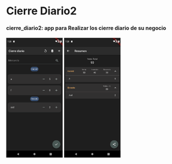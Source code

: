 # Cierre Diario2
<h4>cierre_diario2: app para Realizar los cierre diario de su negocio</h4>
<div style"display:inline">
<img src="im1.png" width="30%"/> 
<img src="im2.png" width="30%"/> 
</div>
